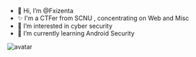 - 👋 Hi, I’m @Fxizenta
- ✨ I'm a CTFer from SCNU , concentrating on Web and Misc
- 👀 I’m interested in cyber security
- 🌱 I’m currently learning Android Security

![avatar](https://camo.githubusercontent.com/6d0807a19a969691c057a01844d93e97e6423ff29f84678ecac1a6e66afe1edd/68747470733a2f2f63646e2e6a7364656c6976722e6e65742f67682f73756e3032323553554e2f70686f746f732f696d616765732f3230323131303331313932343834342e706e67)
<!---
Fxizenta/Fxizenta is a ✨ special ✨ repository because its `README.md` (this file) appears on your GitHub profile.
You can click the Preview link to take a look at your changes.
--->
